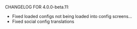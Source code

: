 CHANGELOG FOR 4.0.0-beta.11:

* Fixed loaded configs not being loaded into config screens...
* Fixed social config translations
